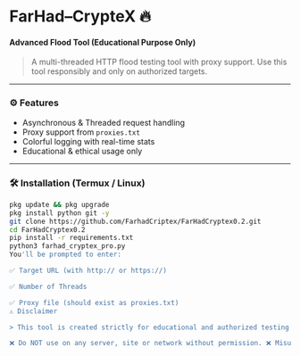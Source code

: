 # FarHad–CrypteX 🔥
#### Advanced Flood Tool (Educational Purpose Only)
> A multi-threaded HTTP flood testing tool with proxy support. Use this tool responsibly and only on authorized targets.

---

### ⚙️ Features
- Asynchronous & Threaded request handling
- Proxy support from `proxies.txt`
- Colorful logging with real-time stats
- Educational & ethical usage only

---

### 🛠️ Installation (Termux / Linux)

```bash
pkg update && pkg upgrade
pkg install python git -y
git clone https://github.com/FarhadCriptex/FarHadCryptex0.2.git
cd FarHadCryptex0.2
pip install -r requirements.txt
python3 farhad_cryptex_pro.py
You'll be prompted to enter:

✅ Target URL (with http:// or https://)

✅ Number of Threads

✅ Proxy file (should exist as proxies.txt)
⚠️ Disclaimer

> This tool is created strictly for educational and authorized testing purposes.

❌ Do NOT use on any server, site or network without permission. ❌ Misuse can be illegal.
